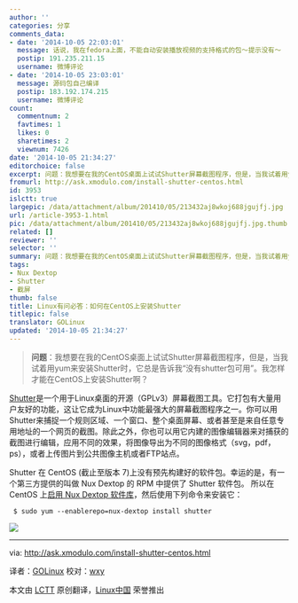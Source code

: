 ```yaml
---
author: ''
categories: 分享
comments_data:
- date: '2014-10-05 22:03:01'
  message: 话说，我在fedora上面，不能自动安装播放视频的支持格式的包～提示没有～
  postip: 191.235.211.15
  username: 微博评论
- date: '2014-10-05 23:03:01'
  message: 源码包自己编译
  postip: 183.192.174.215
  username: 微博评论
count:
  commentnum: 2
  favtimes: 1
  likes: 0
  sharetimes: 2
  viewnum: 7426
date: '2014-10-05 21:34:27'
editorchoice: false
excerpt: 问题：我想要在我的CentOS桌面上试试Shutter屏幕截图程序，但是，当我试着用yum来安装Shutter时，它总是告诉我没有shutter包可用。我怎样才能在CentOS上安装Shutter啊？  Shutter是一个用于Linux桌面的开源（GPLv3）屏幕截图工具。它打包有大量用户友好的功能，这让它成为Linux中功能最强大的屏幕截图程序之一。你可以用Shutter来捕捉一个规则区域、一个窗口、整个桌面屏幕、或者甚至是来自任意专用地址的一个网页的截图。除此之外，你也可以用它内建的图像编辑器来对捕获的截图进行编辑，应用不同的效果，将图像导出为不同的图像格式（sv
fromurl: http://ask.xmodulo.com/install-shutter-centos.html
id: 3953
islctt: true
largepic: /data/attachment/album/201410/05/213432aj8wkoj688jgujfj.jpg
url: /article-3953-1.html
pic: /data/attachment/album/201410/05/213432aj8wkoj688jgujfj.jpg.thumb.jpg
related: []
reviewer: ''
selector: ''
summary: 问题：我想要在我的CentOS桌面上试试Shutter屏幕截图程序，但是，当我试着用yum来安装Shutter时，它总是告诉我没有shutter包可用。我怎样才能在CentOS上安装Shutter啊？  Shutter是一个用于Linux桌面的开源（GPLv3）屏幕截图工具。它打包有大量用户友好的功能，这让它成为Linux中功能最强大的屏幕截图程序之一。你可以用Shutter来捕捉一个规则区域、一个窗口、整个桌面屏幕、或者甚至是来自任意专用地址的一个网页的截图。除此之外，你也可以用它内建的图像编辑器来对捕获的截图进行编辑，应用不同的效果，将图像导出为不同的图像格式（sv
tags:
- Nux Dextop
- Shutter
- 截屏
thumb: false
title: Linux有问必答：如何在CentOS上安装Shutter
titlepic: false
translator: GOLinux
updated: '2014-10-05 21:34:27'
---
```



> 
> **问题**：我想要在我的CentOS桌面上试试Shutter屏幕截图程序，但是，当我试着用yum来安装Shutter时，它总是告诉我“没有shutter包可用”。我怎样才能在CentOS上安装Shutter啊？
> 
> 
> 


[Shutter](http://shutter-project.org/)是一个用于Linux桌面的开源（GPLv3）屏幕截图工具。它打包有大量用户友好的功能，这让它成为Linux中功能最强大的屏幕截图程序之一。你可以用Shutter来捕捉一个规则区域、一个窗口、整个桌面屏幕、或者甚至是来自任意专用地址的一个网页的截图。除此之外，你也可以用它内建的图像编辑器来对捕获的截图进行编辑，应用不同的效果，将图像导出为不同的图像格式（svg，pdf，ps），或者上传图片到公共图像主机或者FTP站点。


Shutter 在 CentOS (截止至版本 7)上没有预先构建好的软件包。幸运的是，有一个第三方提供的叫做 Nux Dextop 的 RPM 中提供了 Shutter 软件包。 所以在 CentOS 上[启用 Nux Dextop 软件库](http://linux.cn/article-3889-1.html)，然后使用下列命令来安装它：



```
 $ sudo yum --enablerepo=nux-dextop install shutter 

```

![](/data/attachment/album/201410/05/213432aj8wkoj688jgujfj.jpg)




---


via: <http://ask.xmodulo.com/install-shutter-centos.html>


译者：[GOLinux](https://github.com/GOLinux) 校对：[wxy](https://github.com/wxy)


本文由 [LCTT](https://github.com/LCTT/TranslateProject) 原创翻译，[Linux中国](http://linux.cn/) 荣誉推出